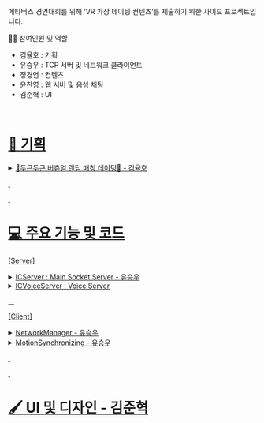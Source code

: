 메타버스 경연대회를 위해 ‘VR 가상 데이팅 컨텐츠’를 제출하기 위한 사이드 프로젝트입니다.

👨‍🦱 참여인원 및 역할
- 김율호 : 기획
- 유승우 : TCP 서버 및 네트워크 클라이언트
- 정경언 : 컨텐츠
- 윤찬영 : 웹 서버 및 음성 채팅
- 김준혁 : UI
&nbsp;

&nbsp;
# <u>📰 기획 <u>
<details>
<summary> 💞두근두근 버츄얼 랜덤 매칭 데이팅💞 - 김율호 </summary>

[구현 목록] 
1. 아바타(유니티 에셋 스토어에 있는 무료 캐릭터 1종)
2. 광장(유니티 에셋 스토어에 있는 무료 맵 1종 = 캐릭터가 최초 스폰 되고, 이동하면서 음성대화 할 수 있는 정도의 공간)
3. UI(랜덤 매칭 및 이모티콘 등등 2D UI)
4. 랜덤 데이트 장소 : 카페(의자2개와 탁자1개로 이루어진 공간) - 프로토 타입 단계에서는 카페보다는 1대1 소통할 수 있는 장소 
- 카페에서는 최소한의 정보와 행동 할 수 있는 권한 제공(추후 개발 예정)
- 정해진 임무에 따라 사용자의 정보와 행동의 범위가 해금되어 더욱 자유롭게 상대를 알아 갈 수 있는 효과를 얻을 수 있다.(추후 개발 예정)
⇒ 정해진 행동 : 상대방의 요구사항,춤 or 노래
⇒ 해금 : 보이스 채팅, MBTI, 사용자 이름, 인스타 아이디 등등

[고려 해야 할 사항]

1. 캐릭터상 성별
2. 모션캡쳐를 이용한 이모티콘 

 3.  모션캡쳐는 손목까지 사용 , 컨트롤러를 잡고 진행하며 컨트롤러 대신 손모양을 랜더링

 4. 배그 감정표현 처럼 RADIAL UI 에서 선택하면 해당 제스쳐를 취하거나

1. 그 반대로 제스쳐를 취하면 이모티콘을 위에 출력
2. 광장 멀티 (20인 급)

⇒  광장에서는 1, 3인칭 : 모션 x , 아바타 컨트롤 + 채팅 

데이팅 시작할 때만 모션 + 1인칭

업적 캐릭터 머리위에 표기 (ex: 카페데이트 50명 하고온사람, 오락실10위안에들어온사람)

가까이 가서 컨트롤러 UI 상호작용?? ⇒ 데이트 신청, 인사하기 (이모티콘)

[Date_In_Persona_프로토타입_기획서_V.1.0.pptx](https://github.com/user-attachments/files/17892260/Date_In_Persona_._._V.1.0.pptx)<br>
[Date In Persona_카페시스템_기획서_V.1.0.pptx](https://github.com/user-attachments/files/17892262/Date.In.Persona_._._V.1.0.pptx)<br>
[Date In Persona_UI컨셉기획서_V.1.0.pdf](https://github.com/user-attachments/files/17892263/Date.In.Persona_UI._V.1.0.pdf)<br>
[Dating_시스템기획서_v01.pptx](https://github.com/user-attachments/files/17892264/Dating_._v01.pptx)<br>
</details>


&nbsp;

&nbsp;
# <u>💻 주요 기능 및 코드<u>

[Server] 
<details>
<summary> ICServer : Main Socket Server - 유승우 </summary>
  1. TCP Socket
  2. Event Select


</details>

<details>
<summary> ICVoiceServer : Voice Server </summary>

   1. UDP Socket
</details>

&nbsp;
&nbsp;

[Client]
<details>
<summary> NetworkManager - 유승우 </summary>

 
### &nbsp;&nbsp;&nbsp;ICNetworkManager   
## &nbsp;&nbsp;&nbsp;&nbsp;변수 선언
    
```csharp

    // Login Info
    int UID;

    // Test InputField UI
    public InputField mIPInput, mPortInput, mNickInput;
    private ICPacketQueue SendPacketQueue;

    String mClientName;

    bool bSocketReady;
    TcpClient mSocket;
    NetworkStream mStream;
    StreamWriter mWriter;
    StreamReader mReader;

    // Thread 
    Thread sendThread;
    Thread recvThread;
    Queue<byte[]> sendQueue;
    Queue<byte[]> recvQueue;
    bool bRun = false;
    object queueLock = new object();

    // Receiver
    ICPacketReciever packetReciever;
    ICMotionReciever motionReciever;
```

## &nbsp;&nbsp;&nbsp;&nbsp; 서버 접속
```csharp
public void ConnectToServer()
{
    // if Client Connected aready, return
    if (bSocketReady) return;

    // HOST / PORT
    string ip = "58.127.66.152";
    int port = 25000;

    // Create Socket 
    try
    {
        mSocket = new TcpClient(ip, port);
        mStream = mSocket.GetStream();
        mWriter = new StreamWriter(mStream);
        mReader = new StreamReader(mStream);
        sendThread = new Thread(ProcessSendPackets);
        sendThread.Start();
        SendPacketQueue = new ICPacketQueue();

        bRun = true;
        bSocketReady = true;

        // Receiver
        motionReciever = new ICMotionReciever();
        motionReciever.Init();
    }
    catch(Exception e)
    {
        Debug.Log($"Error: Can't Create Client Socket {e}");
    }

}
```
## &nbsp;&nbsp;&nbsp;&nbsp; Queue 에 Send Packet 쌓기
```csharp  
    public void SendPacket_Bone(ICPacket_Bone packet)
    {
        int size = packet.packetHeader.nSize;
        byte[] bytes = new byte[size];
        IntPtr ptr = Marshal.AllocHGlobal(size);
        try
        {
            Marshal.StructureToPtr(packet, ptr, true);
            Marshal.Copy(ptr, bytes, 0, size);
        }
        finally
        {
            Marshal.FreeHGlobal(ptr);
        }

        SendPacketQueue.Enqueue(bytes);
    }
```
## &nbsp;&nbsp;&nbsp;&nbsp; Recv 
```csharp
    private void ReceiveData()
    {
        try
        {
            // 헤더 크기를 읽습니다
            int headerSize = Marshal.SizeOf(typeof(StHeader));
            byte[] headerBuffer = new byte[headerSize];
            int bytesRead = mStream.Read(headerBuffer, 0, headerSize);

            if (bytesRead != headerSize)
            {
                throw new Exception("Failed to read packet header");
            }

            // 헤더 정보를 읽어 패킷 크기를 확인합니다
            StHeader header = ByteArrayToStructure<StHeader>(headerBuffer);

            // 헤더의 프로토콜에 따라 
            Parse(header);
        }
        catch (Exception e)
        {
            Debug.Log("Receive Error: " + e.Message);
        }
    }
```

</details>

<details>
<summary> MotionSynchronizing - 유승우 </summary>
</details>

&nbsp;

&nbsp;
# <u> 🖌️ UI 및 디자인 - 김준혁 <u>


